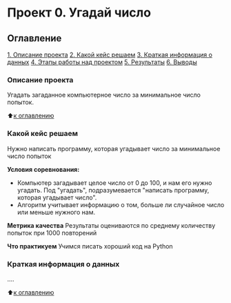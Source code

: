 # Проект 0. Угадай число

## Оглавление
[1. Описание проекта](https://github.com/ASGlazyrin/ASG_SF_Rep/tree/main/project_0/README.md#Описание-проекта)
[2. Какой кейс решаем](https://github.com/ASGlazyrin/ASG_SF_Rep/tree/main/project_0/README.md#Какой-кейс-решаем)
[3. Краткая информация о данных](https://github.com/ASGlazyrin/ASG_SF_Rep/tree/main/project_0/README.md#Краткая-информация-о-данных)
[4. Этапы работы над проектом](https://github.com/ASGlazyrin/ASG_SF_Rep/tree/main/project_0/README.md#Этапы-работы-над-проектом)
[5. Результаты](https://github.com/ASGlazyrin/ASG_SF_Rep/tree/main/project_0/README.md#Результаты)
[6. Выводы](https://github.com/ASGlazyrin/ASG_SF_Rep/tree/main/project_0/README.md#Выводы)

### Описание проекта
Угадать загаданное компьютерное число за минимальное число попыток.

:arrow_up:[к оглавлению](https://github.com/ASGlazyrin/ASG_SF_Rep/tree/main/project_0/README.md#Оглавление)

### Какой кейс решаем
Нужно написать программу, которая угадывает число за минимальное число попыток

**Условия соревнования:**
- Компьютер загадывает целое число от 0 до 100, и нам его нужно угадать. Под "угадать", подразумевается "написать программу, которая угадывает число".
- Алгоритм учитывает информацию о том, больше ли случайное число или меньше нужного нам.

**Метрика качества**
Результаты оцениваются по среднему количеству попыток при 1000 повторений

**Что практикуем**
Учимся писать хороший код на Python

### Краткая информация о данных
....

:arrow_up:[к оглавлению](https://github.com/ASGlazyrin/ASG_SF_Rep/tree/main/project_0/README.md#Оглавление)